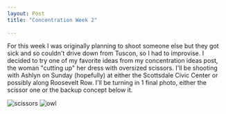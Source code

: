 ```yaml
---
layout: Post
title: "Concentration Week 2"
 
---
```


 

For this week I was originally planning to shoot someone else but they
got sick and so couldn't drive down from Tuscon, so I had to improvise.
I decided to try one of my favorite ideas from my concentration ideas
post, the woman "cutting up" her dress with oversized scissors. I'll be
shooting with Ashlyn on Sunday (hopefully) at either the Scottsdale
Civic Center or possibly along Roosevelt Row. I'll be turning in 1 final
photo, either the scissor one or the backup concept below it.

![scissors][scissors]
![owl][owl]

[owl]: /assets/img/concentration/12.jpg
[scissors]: /assets/img/concentration/13.jpg


